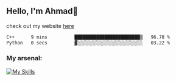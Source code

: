
## Hello, I'm Ahmad👋

check out my website [here](https://ahmadalwi.com/)

<!--START_SECTION:waka-->

```txt
C++      9 mins          ████████████████████████▒   96.78 %
Python   0 secs          ▓░░░░░░░░░░░░░░░░░░░░░░░░   03.22 %
```

<!--END_SECTION:waka-->

### My arsenal:

[![My Skills](https://skillicons.dev/icons?i=js,ts,py,go,react,nextjs,svelte,nodejs,django,tailwind,html,css,sass,firebase,mongodb,postgres,mysql,redis,git,github,docker,vscode,figma,godot)](https://skillicons.dev)
